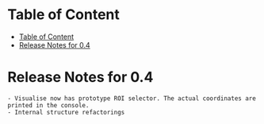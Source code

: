 # Table of Content
<!-- TOC -->

- [Table of Content](#table-of-content)
- [Release Notes for 0.4](#release-notes-for-04)

<!-- /TOC -->


# Release Notes for 0.4
    - Visualise now has prototype ROI selector. The actual coordinates are printed in the console.
    - Internal structure refactorings